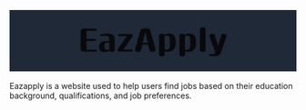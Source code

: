 ![](https://github.com/Vithursh/EazApply-website/blob/236dd64ff4f92aabd88bc755ec111058416b3c2f/EazApply.png)

Eazapply is a website used to help users find jobs based on their education background, qualifications, and job preferences.
